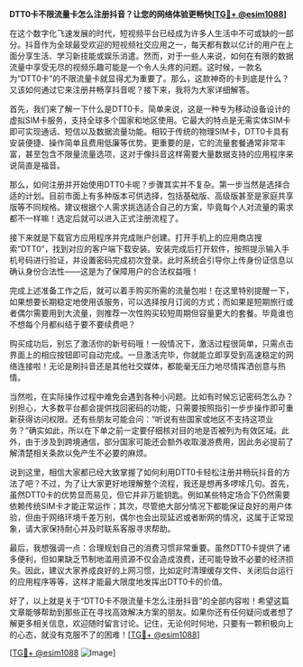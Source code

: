 **DTT0卡不限流量卡怎么注册抖音？让您的网络体验更畅快[[TG💪+ @esim1088](https://t.me/s/esim1088)]**

在这个数字化飞速发展的时代，短视频平台已经成为许多人生活中不可或缺的一部分。抖音作为全球最受欢迎的短视频社交应用之一，每天都有数以亿计的用户在上面分享生活、学习新技能或娱乐消遣。然而，对于一些人来说，如何在有限的数据流量中享受无尽的视频乐趣可能是一个令人头疼的问题。这时候，一款名为“DTT0卡”的不限流量卡就显得尤为重要了。那么，这款神奇的卡到底是什么？又该如何通过它来注册并畅享抖音呢？接下来，我将为大家详细解答。

首先，我们来了解一下什么是DTT0卡。简单来说，这是一种专为移动设备设计的虚拟SIM卡服务，支持全球多个国家和地区使用。它最大的特点是无需实体SIM卡即可实现通话、短信以及数据流量功能。相较于传统的物理SIM卡，DTT0卡具有安装便捷、操作简单且费用低廉等优势。更重要的是，它的流量套餐通常非常丰富，甚至包含不限量流量选项，这对于像抖音这样需要大量数据支持的应用程序来说简直是福音。

那么，如何注册并开始使用DTT0卡呢？步骤其实并不复杂。第一步当然是选择合适的计划。目前市面上有多种版本可供选择，包括基础版、高级版甚至是家庭共享版等不同规格。建议根据个人需求挑选适合自己的方案，毕竟每个人对流量的需求都不一样嘛！选定后就可以进入正式注册流程了。

接下来就是下载官方应用程序并完成账户创建。打开手机上的应用商店搜索“DTT0”，找到对应的客户端下载安装。安装完成后打开软件，按照提示输入手机号码进行验证，并设置密码完成初次登录。此时系统会引导你上传身份证信息以确认身份合法性——这是为了保障用户的合法权益哦！

完成上述准备工作之后，就可以着手购买所需的流量包啦！在这里特别提醒一下，如果想要长期稳定地使用该服务，可以选择按月订阅的方式；而如果是短期旅行或者偶尔需要用到大流量，则推荐一次性购买较短周期但容量更大的套餐。毕竟谁也不想每个月都纠结于要不要续费吧？

购买成功后，别忘了激活你的新号码哦！一般情况下，激活过程很简单，只需点击界面上的相应按钮即可自动完成。一旦激活完毕，你就能立即享受到高速稳定的网络连接啦！无论是刷抖音还是其他社交媒体，都能毫无压力地尽情挥洒创意与热情。

当然啦，在实际操作过程中难免会遇到各种小问题。比如有时候忘记密码怎么办？别担心，大多数平台都会提供找回密码的功能，只需要按照指引一步步操作即可重新获得访问权限。还有些朋友可能会问：“听说有些国家或地区不支持这项业务？”确实如此，所以在下单之前一定要仔细核对目的地是否被列为有效区域。此外，由于涉及到跨境通信，部分国家可能还会额外收取漫游费用，因此务必提前了解清楚相关条款以免产生不必要的麻烦。

说到这里，相信大家都已经大致掌握了如何利用DTT0卡轻松注册并畅玩抖音的方法了吧？不过，为了让大家更好地理解整个流程，我还是想再多啰嗦几句。首先，虽然DTT0卡的优势显而易见，但它并非万能钥匙。例如某些特定场合下仍然需要依赖传统SIM卡才能正常运作；其次，尽管绝大部分情况下都能保证良好的用户体验，但由于网络环境千差万别，偶尔也会出现延迟或者断网的情况，这属于正常现象，请大家保持耐心并及时联系客服寻求帮助。

最后，我想强调一点：合理规划自己的消费习惯非常重要。虽然DTT0卡提供了诸多便利，但如果缺乏节制地滥用资源不仅会造成浪费，还可能导致不必要的经济损失。因此，建议大家养成良好的上网习惯，比如定时清理缓存文件、关闭后台运行的应用程序等等，这样才能最大限度地发挥出DTT0卡的价值。

好了，以上就是关于“DTT0卡不限流量卡怎么注册抖音”的全部内容啦！希望这篇文章能够帮助到那些正在寻找高效解决方案的朋友。如果你还有任何疑问或者想了解更多相关信息，欢迎随时留言讨论。记住，无论何时何地，只要有一颗积极向上的心态，就没有克服不了的困难！[[TG💪+ @esim1088](https://t.me/s/esim1088)]

[[TG💪+ @esim1088](https://t.me/s/esim1088) ![Image](https://i.postimg.cc/4NQfJmqS/Snipaste-2025-05-13-00-14-12.png)]
